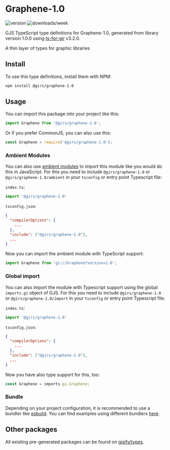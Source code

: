 
# Graphene-1.0

![version](https://img.shields.io/npm/v/@girs/graphene-1.0)
![downloads/week](https://img.shields.io/npm/dw/@girs/graphene-1.0)


GJS TypeScript type definitions for Graphene-1.0, generated from library version 1.0.0 using [ts-for-gir](https://github.com/gjsify/ts-for-gir) v3.2.0.

A thin layer of types for graphic libraries

## Install

To use this type definitions, install them with NPM:
```bash
npm install @girs/graphene-1.0
```

## Usage

You can import this package into your project like this:
```ts
import Graphene from '@girs/graphene-1.0';
```

Or if you prefer CommonJS, you can also use this:
```ts
const Graphene = require('@girs/graphene-1.0');
```

### Ambient Modules

You can also use [ambient modules](https://github.com/gjsify/ts-for-gir/tree/main/packages/cli#ambient-modules) to import this module like you would do this in JavaScript.
For this you need to include `@girs/graphene-1.0` or `@girs/graphene-1.0/ambient` in your `tsconfig` or entry point Typescript file:

`index.ts`:
```ts
import '@girs/graphene-1.0'
```

`tsconfig.json`:
```json
{
  "compilerOptions": {
    ...
  },
  "include": ["@girs/graphene-1.0"],
  ...
}
```

Now you can import the ambient module with TypeScript support: 

```ts
import Graphene from 'gi://Graphene?version=1.0';
```

### Global import

You can also import the module with Typescript support using the global `imports.gi` object of GJS.
For this you need to include `@girs/graphene-1.0` or `@girs/graphene-1.0/import` in your `tsconfig` or entry point Typescript file:

`index.ts`:
```ts
import '@girs/graphene-1.0'
```

`tsconfig.json`:
```json
{
  "compilerOptions": {
    ...
  },
  "include": ["@girs/graphene-1.0"],
  ...
}
```

Now you have also type support for this, too:

```ts
const Graphene = imports.gi.Graphene;
```

### Bundle

Depending on your project configuration, it is recommended to use a bundler like [esbuild](https://esbuild.github.io/). You can find examples using different bundlers [here](https://github.com/gjsify/ts-for-gir/tree/main/examples).

## Other packages

All existing pre-generated packages can be found on [gjsify/types](https://github.com/gjsify/types).

